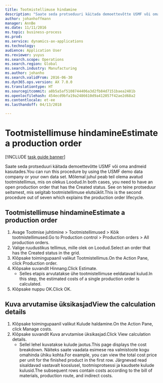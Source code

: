 ```yaml
---
title: Tootmistellimuse hindamine
description: "Saate seda protseduuri käitada demoettevõtte USMF või oma andmeid kasutades."
author: johanhoffmann
manager: AnnBe
ms.date: 11/11/2016
ms.topic: business-process
ms.prod: 
ms.service: dynamics-ax-applications
ms.technology: 
audience: Application User
ms.reviewer: yuyus
ms.search.scope: Operations
ms.search.region: Global
ms.search.industry: Manufacturing
ms.author: johanho
ms.search.validFrom: 2016-06-30
ms.dyn365.ops.version: AX 7.0.0
ms.translationtype: HT
ms.sourcegitcommit: a8b5a5af5108744406a3d2fb84d7151baea2481b
ms.openlocfilehash: 454ecd9bfa19a2486610d9a412057f42ae2d68a2
ms.contentlocale: et-ee
ms.lasthandoff: 04/13/2018

---
```

# <a name="estimate-a-production-order"></a><span data-ttu-id="16ca3-103">Tootmistellimuse hindamine</span><span class="sxs-lookup"><span data-stu-id="16ca3-103">Estimate a production order</span></span>

[!INCLUDE [task guide banner](../../includes/task-guide-banner.md)]

<span data-ttu-id="16ca3-104">Saate seda protseduuri käitada demoettevõtte USMF või oma andmeid kasutades.</span><span class="sxs-lookup"><span data-stu-id="16ca3-104">You can run this procedure by using the USMF demo data company or your own data set.</span></span> <span data-ttu-id="16ca3-105">Mõlemal juhul peab teil olema avatud tootmistellimus, mis on olekus Loodud.</span><span class="sxs-lookup"><span data-stu-id="16ca3-105">In both cases, you need to have an open production order that has the Created status.</span></span> <span data-ttu-id="16ca3-106">See on teine protseduur seitsmest, mis selgitab tootmistellimuse elutsüklit.</span><span class="sxs-lookup"><span data-stu-id="16ca3-106">This is the second procedure out of seven which explains the production order lifecycle.</span></span>


## <a name="estimate-a-production-order"></a><span data-ttu-id="16ca3-107">Tootmistellimuse hindamine</span><span class="sxs-lookup"><span data-stu-id="16ca3-107">Estimate a production order</span></span>
1. <span data-ttu-id="16ca3-108">Avage Tootmise juhtimine > Tootmistellimused > Kõik tootmistellimused.</span><span class="sxs-lookup"><span data-stu-id="16ca3-108">Go to Production control > Production orders > All production orders.</span></span>
2. <span data-ttu-id="16ca3-109">Valige ruudustikus tellimus, mille olek on Loodud.</span><span class="sxs-lookup"><span data-stu-id="16ca3-109">Select an order that has the Created status in the grid.</span></span>
3. <span data-ttu-id="16ca3-110">Klõpsake toimingupaanil valikut Tootmistellimus.</span><span class="sxs-lookup"><span data-stu-id="16ca3-110">On the Action Pane, click Production order.</span></span>
4. <span data-ttu-id="16ca3-111">Klõpsake suvandit Hinnang.</span><span class="sxs-lookup"><span data-stu-id="16ca3-111">Click Estimate.</span></span>
    * <span data-ttu-id="16ca3-112">Selles etapis arvutatakse ühe tootmistellimuse eeldatavad kulud.</span><span class="sxs-lookup"><span data-stu-id="16ca3-112">In this step, the estimated costs of a single production order is calculated.</span></span>   
5. <span data-ttu-id="16ca3-113">Klõpsake nuppu OK.</span><span class="sxs-lookup"><span data-stu-id="16ca3-113">Click OK.</span></span>

## <a name="view-the-calculation-details"></a><span data-ttu-id="16ca3-114">Kuva arvutamise üksikasjad</span><span class="sxs-lookup"><span data-stu-id="16ca3-114">View the calculation details</span></span>
1. <span data-ttu-id="16ca3-115">Klõpsake toimingupaanil valikut Kulude haldamine.</span><span class="sxs-lookup"><span data-stu-id="16ca3-115">On the Action Pane, click Manage costs.</span></span>
2. <span data-ttu-id="16ca3-116">Klõpsake suvandit Kuva arvutamise üksikasjad.</span><span class="sxs-lookup"><span data-stu-id="16ca3-116">Click View calculation details.</span></span>
    * <span data-ttu-id="16ca3-117">Sellel lehel kuvatakse kulude jaotus.</span><span class="sxs-lookup"><span data-stu-id="16ca3-117">This page displays the cost breakdown.</span></span> <span data-ttu-id="16ca3-118">Näiteks saate vaadata esimese rea valmistoote kogu omahinda ühiku kohta.</span><span class="sxs-lookup"><span data-stu-id="16ca3-118">For example, you can view the total cost price per unit for the finished product in the first row.</span></span> <span data-ttu-id="16ca3-119">Järgnevad read sisaldavad vastavalt kooslusel, tootmisprotsessi ja kaudsete kulude kulusid.</span><span class="sxs-lookup"><span data-stu-id="16ca3-119">The subsequent rows contain costs according to the bill of materials, production route, and indirect costs.</span></span>  

